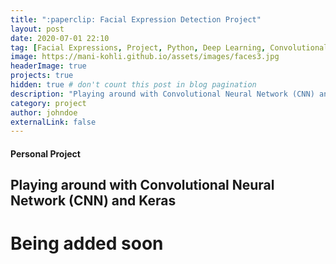 ```yaml
---
title: ":paperclip: Facial Expression Detection Project"
layout: post
date: 2020-07-01 22:10
tag: [Facial Expressions, Project, Python, Deep Learning, Convolutional Neural Network (CNN), Neural Network (NN), Machine Learning (ML), Keras]
image: https://mani-kohli.github.io/assets/images/faces3.jpg
headerImage: true
projects: true
hidden: true # don't count this post in blog pagination
description: "Playing around with Convolutional Neural Network (CNN) and Keras."
category: project
author: johndoe
externalLink: false
---
```


#### Personal Project
## Playing around with Convolutional Neural Network (CNN) and Keras


# Being added soon
